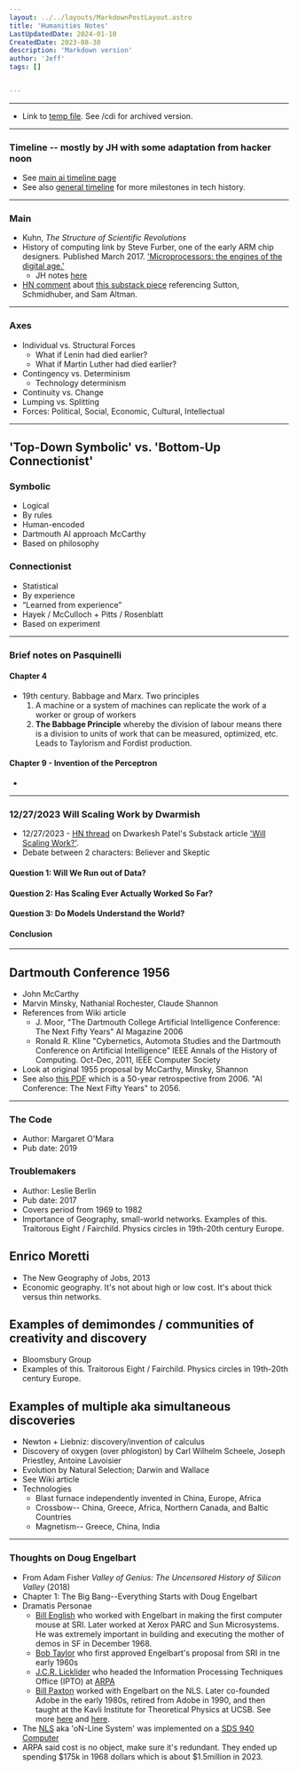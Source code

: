```yaml
---
layout: ../../layouts/MarkdownPostLayout.astro
title: 'Humanities Notes'
LastUpdatedDate: 2024-01-10
CreatedDate: 2023-08-30
description: 'Markdown version'
author: 'Jeff'
tags: []


---
```



***

* Link to [temp file](/posts/68-temp/). See /cdi for archived version.


***

### Timeline -- mostly by JH with some adaptation from hacker noon
* See [main ai timeline page](/posts/65-ai-timeline/) 
* See also [general timeline](/posts/66-tech-timeline/) for more milestones in tech history.

***

### Main
* Kuhn, *The Structure of Scientific Revolutions*
* History of computing link by Steve Furber, one of the early ARM chip designers. Published March 2017. ['Microprocessors: the engines of the digital age.'](https://www.ncbi.nlm.nih.gov/pmc/articles/PMC5378251/)
    * JH notes [here](/posts/64-microproc/)
* [HN comment](https://news.ycombinator.com/item?id=38739832) about [this substack piece](https://thealgorithmicbridge.substack.com/p/god-is-dead-so-they-are-building) referencing Sutton, Schmidhuber, and Sam Altman.

***

### Axes
* Individual vs. Structural Forces
	* What if Lenin had died earlier?
	* What if Martin Luther had died earlier?
* Contingency vs. Determinism
	* Technology determinism
* Continuity vs. Change
* Lumping vs. Splitting
* Forces: Political, Social, Economic, Cultural, Intellectual


***
## 'Top-Down Symbolic' vs. 'Bottom-Up Connectionist'
### Symbolic
* Logical
* By rules
* Human-encoded
* Dartmouth AI approach McCarthy
* Based on philosophy
### Connectionist
* Statistical
* By experience
* “Learned from experience”
* Hayek / McCulloch + Pitts / Rosenblatt
* Based on experiment

***
### Brief notes on Pasquinelli

#### Chapter 4
* 19th century. Babbage and Marx. Two principles
	1. A machine or a system of machines can replicate the work of a worker or group of workers
	1. **The Babbage Principle** whereby the division of labour means there is a division to units of work that can be measured, optimized, etc. Leads to Taylorism and Fordist production.

#### Chapter 9 - Invention of the Perceptron
* 
***

### 12/27/2023 Will Scaling Work by Dwarmish
* 12/27/2023 - [HN thread](https://news.ycombinator.com/item?id=38781484) on Dwarkesh Patel's Substack article ['Will Scaling Work?'](https://www.dwarkeshpatel.com/p/will-scaling-work). 
* Debate between 2 characters: Believer and Skeptic
####  Question 1: Will We Run out of Data?

####  Question 2: Has Scaling Ever Actually Worked So Far?

####  Question 3: Do Models Understand the World?

####  Conclusion


***

## Dartmouth Conference 1956
* John McCarthy
* Marvin Minsky, Nathanial Rochester, Claude Shannon
* References from Wiki article
	* J. Moor, "The Dartmouth College Artificial Intelligence Conference: The Next Fifty Years" AI Magazine 2006
	* Ronald R. Kline "Cybernetics, Automota Studies and the Dartmouth Conference on Artificial Intelligence" IEEE Annals of the History of Computing. Oct-Dec, 2011, IEEE Computer Society
* Look at original 1955 proposal by McCarthy, Minsky, Shannon
* See also [this PDF](https://ojs.aaai.org/aimagazine/index.php/aimagazine/article/download/1911/1809) which is a 50-year retrospective from 2006. "AI Conference: The Next Fifty Years" to 2056.

***

### The Code
* Author: Margaret O'Mara
* Pub date: 2019

### Troublemakers 
* Author: Leslie Berlin
* Pub date: 2017
* Covers period from 1969 to 1982
* Importance of Geography, small-world networks. Examples of this. Traitorous Eight / Fairchild. Physics circles in 19th-20th century Europe.

## Enrico Moretti 
* The New Geography of Jobs, 2013
* Economic geography. It's not about high or low cost. It's about thick versus thin networks.


## Examples of demimondes / communities of creativity and discovery
* Bloomsbury Group
* Examples of this. Traitorous Eight / Fairchild. Physics circles in 19th-20th century Europe.

## Examples of multiple aka simultaneous discoveries
* Newton + Liebniz: discovery/invention of calculus
* Discovery of oxygen (over phlogiston) by Carl Wilhelm Scheele, Joseph Priestley, Antoine Lavoisier
* Evolution by Natural Selection; Darwin and Wallace
* See Wiki article 
* Technologies
	* Blast furnace independently invented in China, Europe, Africa
	* Crossbow-- China, Greece, Africa, Northern Canada, and Baltic Countries
	* Magnetism-- Greece, China, India

****

### Thoughts on Doug Engelbart
* From Adam Fisher *Valley of Genius: The Uncensored History of Silicon Valley* (2018)
* Chapter 1: The Big Bang--Everything Starts with Doug Engelbart
* Dramatis Personae
	* [Bill English](https://en.wikipedia.org/wiki/Bill_English_(computer_engineer)) who worked with Engelbart in making the first computer mouse at SRI. Later worked at Xerox PARC and Sun Microsystems. He was extremely important in building and executing the mother of demos in SF in December 1968.
	* [Bob Taylor](https://en.wikipedia.org/wiki/Robert_Taylor_(computer_scientist)) who first approved Engelbart's proposal from SRI in tne early 1960s
	* [J.C.R. Licklider](https://en.wikipedia.org/wiki/J._C._R._Licklider) who headed the Information Processing Techniques Office (IPTO) at [ARPA](https://en.wikipedia.org/wiki/DARPA)
	* [Bill Paxton](https://en.wikipedia.org/wiki/Bill_Paxton_(computer_scientist)) worked with Engelbart on the NLS. Later co-founded Adobe in the early 1980s, retired from Adobe in 1990, and then taught at the Kavli Institute for Theoretical Physics at UCSB. See more [here](https://www.kitp.ucsb.edu/paxton) and [here](https://news.ucsb.edu/2021/020203/accidental-astrophysicist).
* The [NLS](https://en.wikipedia.org/wiki/NLS_(computer_system)) aka 'oN-Line System' was implemented on a [SDS 940 Computer](https://en.wikipedia.org/wiki/SDS_940)
* ARPA said cost is no object, make sure it's redundant. They ended up spending $175k in 1968 dollars which is about $1.5million in 2023.


